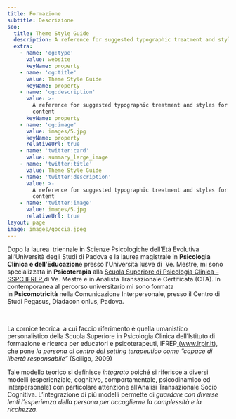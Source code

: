 ```yaml
---
title: Formazione
subtitle: Descrizione
seo:
  title: Theme Style Guide
  description: A reference for suggested typographic treatment and styles for your content
  extra:
    - name: 'og:type'
      value: website
      keyName: property
    - name: 'og:title'
      value: Theme Style Guide
      keyName: property
    - name: 'og:description'
      value: >-
        A reference for suggested typographic treatment and styles for your
        content
      keyName: property
    - name: 'og:image'
      value: images/5.jpg
      keyName: property
      relativeUrl: true
    - name: 'twitter:card'
      value: summary_large_image
    - name: 'twitter:title'
      value: Theme Style Guide
    - name: 'twitter:description'
      value: >-
        A reference for suggested typographic treatment and styles for your
        content
    - name: 'twitter:image'
      value: images/5.jpg
      relativeUrl: true
layout: page
image: images/goccia.jpeg
---
```

Dopo la laurea  triennale in Scienze Psicologiche dell’Età Evolutiva all’Università degli Studi di Padova e la laurea magistrale in **Psicologia Clinica e dell’Educazion**e presso l’Università Iusve di  Ve. Mestre, mi sono specializzata in **Psicoterapia** alla [Scuola Superiore di Psicologia Clinica – SSPC IFREP ](https://mariavittoriazungri.wordpress.com/formazione/)di Ve. Mestre e in Analista Transazionale Certificata (CTA). In contemporanea al percorso universitario mi sono formata in **Psicomotricità** nella Comunicazione Interpersonale, presso il Centro di Studi Pegasus, Diadacon onlus, Padova.

 

La cornice teorica  a cui faccio riferimento è quella umanistico personalistico della Scuola Superiore in Psicologia Clinica dell’Istituto di formazione e ricerca per educatori e psicoterapeuti, IFREP[ (www.irpir.it)](http://www.irpir.it/), che pone *la persona al centro del setting terapeutico come ”capace di libertà responsabile”* (Sciligo, 2009)

Tale modello teorico si definisce *integrato* poiché si riferisce a diversi modelli (esperienziale, cognitivo, comportamentale, psicodinamico ed interpersonale) con particolare attenzione all’Analisi Transazionale Socio Cognitiva. L’integrazione di più modelli permette di *guardare con diverse lenti l’esperienza della persona per accoglierne la complessità e la ricchezza*.
